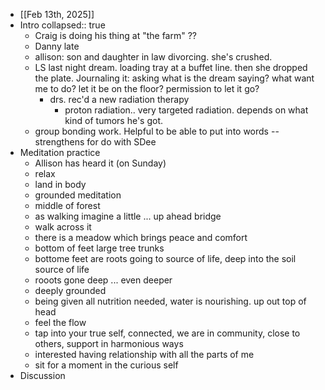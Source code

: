 - [[Feb 13th, 2025]]
- Intro
  collapsed:: true
	- Craig is doing his thing at "the farm" ??
	- Danny late
	- allison: son and daughter in law divorcing. she's crushed.
	- LS last night dream. loading tray at a buffet line. then she dropped the plate. Journaling it: asking what is the dream saying? what want me to do? let it be on the floor? permission to let it go?
		- drs. rec'd a new radiation therapy
			- proton radiation.. very targeted radiation. depends on what kind of  tumors he's got.
	- group bonding work. Helpful to be able to put into words -- strengthens for do with SDee
- Meditation practice
	- Allison has heard it (on Sunday)
	- relax
	- land in body
	- grounded meditation
	- middle of forest
	- as walking imagine a little ... up ahead bridge
	- walk across it
	- there is a meadow which brings peace and comfort
	- bottom of feet large tree trunks
	- bottome feet are roots going to source of life, deep into the soil source of life
	- rooots gone deep ... even deeper
	- deeply grounded
	- being given all nutrition needed, water is nourishing. up out top of head
	- feel the flow
	- tap into your true self, connected, we are in community, close to others, support in harmonious ways
	- interested having relationship with all the parts of me
	- sit for a moment in the curious self
- Discussion